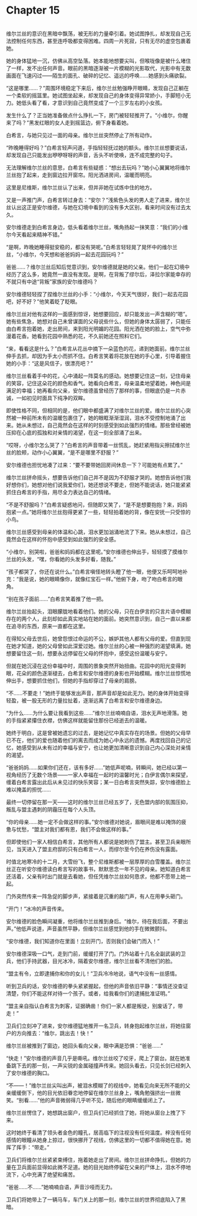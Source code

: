 # Chapter 15

<br>
维尔兰丝的意识在黑暗中飘荡，被无形的力量牵引着。她试图挣扎，却发现自己无法控制任何东西，甚至连呼吸都变得困难。四周一片死寂，只有无尽的虚空包裹着她。

她的身体猛地一沉，仿佛从高空坠落。她本能地想要尖叫，但喉咙像是被什么堵住了一样，发不出任何声音。眼前的黑暗逐渐被一片模糊的光影取代，光影中有无数画面在飞速闪过——陌生的面孔、破碎的记忆、遥远的呼唤……她感到头痛欲裂。

“这是哪里……？”周围环境稳定下来后，维尔兰丝勉强睁开眼睛，发现自己正躺在一个柔软的摇篮里。她试图坐起来，却发现自己的身体变得异常娇小，手脚短小无力。她低头看了看，才意识到自己竟然变成了一个三岁左右的小女孩。

发生什么了？正当她准备做点什么挣扎一下，房门被轻轻推开了。“小维尔，你醒来了吗？”黑发红眼的女人走到摇篮边，俯下身看着她。

白希言，与她只见过一面的母亲。维尔兰丝突然停止了所有动作。

“昨晚睡得好吗？”白希言轻声问道，手指轻轻抚过她的额头。维尔兰丝想要说话，却发现自己只能发出咿咿呀呀的声音，舌头不听使唤，连不成完整的句子。

无法理解维尔兰丝的意思，白希言有些疑惑：“想出去玩吗？”她小心翼翼地将维尔兰丝抱了起来，走到窗边拉开窗帘。阳光洒进房间，温暖而明亮。

这里是尼维斯，维尔兰丝认了出来，但并非她在试炼中住的地方。

又是一声推门声，白希言转过身去：“安尔？”浅紫色头发的男人走了进来，维尔兰丝认出这正是安尔维德，与她在幻境中看到的没有多大区别，看来时间没有过去太久。

安尔维德走到白希言身边，低头看着维尔兰丝，嘴角扬起一抹笑意：“我们的小维尔今天看起来精神不错。”

“是啊，昨晚她睡得挺安稳的，都没有哭呢。”白希言轻轻晃了晃怀中的维尔兰丝，“小维尔，今天想和爸爸妈妈一起去花园玩吗？”

爸爸……？维尔兰丝后知后觉意识到，安尔维德就是她的父亲。他们一起在幻境中经历了这么多，她竟然一直没有发现。是啊，在背叛了缪尔后，泽拉尔家能幸存的不就只有中途“背叛”家族的安尔维德吗？

安尔维德轻轻捏了捏维尔兰丝的小手：“小维尔，今天天气很好，我们一起去花园吧，好不好？”他笑着眨了眨眼。

维尔兰丝对他有这样的一面感到惊讶，她想要回应，却只能发出一声含糊的“嗯”。她有些焦急，她想对自己未曾谋面的父母说些什么，但她的身体太孱弱了，只能任由白希言抱着她，走出房间，来到阳光明媚的花园。阳光洒在她的脸上，空气中弥漫着花香。她看到花园中熟悉的花，不久前她还在照料它们。

“来，看看这是什么？”白希言从花丛中摘下一朵蓝色的花，递到她面前。维尔兰丝伸手去抓，却因为手太小而抓不住。白希言笑着将花放在她的手心里，引导着握住她的小手：“这是风信子，很漂亮吧？”

维尔兰丝看着手中的花，心中涌起一阵莫名的感动。她想要记住这一刻，记住母亲的笑容，记住这朵花的颜色和香气。她看向白希言，母亲温柔地望着她，神色间是满足的幸福；她再看向父亲，安尔维德虽曾经历了那样的事，但眼底仍是一片赤诚，一如初见时面具下纯净的双眸。

即使性格不同，但相同的是，他们眼中都盛满了对维尔兰丝的爱。维尔兰丝的心突然被一种前所未有的温暖包裹住了，她的眼眶渐渐湿润，泪水不受控制地涌了出来。她从未想过，自己竟然会在这样的时刻感受到如此强烈的情绪。那些曾经被她压抑在心底的孤独和对亲情的渴望，在这一刻全部涌了出来。

“哎呀，小维尔怎么哭了？”白希言的声音带着一丝慌乱，她赶紧用指尖擦拭维尔兰丝的脸颊，动作小心翼翼，“是不是哪里不舒服？”

安尔维德也担忧地凑了过来：“要不要带她回房间休息一下？可能她有点累了。”

维尔兰丝拼命摇头，想要告诉他们自己并不是因为不舒服才哭的。她想告诉他们我好想你们，她想对他们说我爱你们，她还想说不要走，但她不能说话，她只能紧紧抓住白希言的手指，用尽全力表达自己的情绪。

“不是不舒服吗？”白希言疑惑地问，但随即又笑了，“是不是想要抱抱？来，妈妈抱紧一点。”她将维尔兰丝抱得更紧了一些，轻轻拍着她的背，像在安抚一只受惊的小鸟。

维尔兰丝感受到母亲的体温和心跳，泪水更加汹涌地流了下来。她从未想过，自己竟然会在这样的怀抱中感受到如此强烈的安全感。

“小维尔，别哭啦，爸爸和妈妈都在这里呢。”安尔维德也伸出手，轻轻摸了摸维尔兰丝的头发，“嘿，你看她的头发多好看，随我。”

“孩子都哭了，你还在说什么。”白希言嗔怪地转头瞪了他一眼，他便又乐呵呵地补充：“我是说，她的眼睛像你，就像红宝石一样。”他俯下身，吻了吻白希言的眼角。

“别在孩子面前……”白希言笑着推了他一把。

维尔兰丝抬起头，泪眼朦胧地看着他们。她的父母，只在白伊言的只言片语中模糊存在的两个人，此刻却如此真实地站在她的面前。她突然意识到，自己一直以来都在追寻的东西，原来一直都在这里。

在得知父母去世后，她曾怨恨过命运的不公，嫉妒其他人都有父母的爱。但直到现在她才知道，她的父母曾如此深爱过她。维尔兰丝的心被一种强烈的渴望填满，她想要留住这一刻，想要永远停留在父母的怀抱中，感受这份温暖与安宁。

但就在她沉浸在这份幸福中时，周围的景象突然开始扭曲。花园中的阳光变得刺眼，花朵的颜色逐渐褪去，白希言和安尔维德的身影也开始模糊。维尔兰丝惊慌地伸出手，想要抓住他们，但她的手指却穿过了母亲的肩膀。

“不……不要走！”她终于能够发出声音，那声音却是如此无力。她的身体开始变得轻盈，被一股无形的力量拉扯着，逐渐远离了白希言和安尔维德身边。

“为什么……为什么要让我看到这些……”维尔兰丝喃喃自语，泪水无声地滑落。她的手指紧紧攥住衣襟，仿佛这样就能留住那份已经逝去的温暖。

她终于明白，这是曾被她遗忘的过去，是她记忆中真实存在的场景。但她的父母早已不在，他们的爱也随着他们的离去而成为她心中永远的遗憾。再度找回自己的记忆，她感受到从未有过的幸福与安宁，也让她更加清晰意识到自己内心深处对亲情的渴望。

“爸爸妈妈……如果你们还在，该有多好……”她低声呢喃，转瞬间，她已经以第一视角经历了无数个场景——一家人幸福在一起时的温馨时光；白伊言偶尔来探望，缠着白希言露出此后从未见过的快乐笑容；某一日白希言突然失踪，安尔维德脸上难以掩盖的担忧……

最终一切停留在那一天——这时的维尔兰丝已经五岁了，无色盟内部的氛围压抑，叛乱与盟主遇刺的阴霾压在每个人头顶。

“你的母亲……她一定不会做这样的事。”安尔维德对她说，眉眼间是难以掩饰的疲惫与忧愁，“盟主对我们都有恩，我们不会做这样的事。”

但即使他们一家人相信白希言，其他所有人都说是她刺伤了盟主。甚至卫兵亲眼所见，当天进入了盟主府邸的只有白希言一人，而缪尔至今仍在养伤没有露面。

时值北地寒冷的十二月，大雪纷飞，整个尼维斯都被一层厚厚的白雪覆盖。维尔兰丝正在听安尔维德读白希言写的故事书，默默思念一年不见的母亲。她知道白希言还活着，父亲有时出门就是去看她，但任凭维尔兰丝如何恳求，他都不愿带上她一起。

门外突然传来一阵急促的脚步声，紧接着是沉重的敲门声，有人在用拳头砸门。

“开门！”冰冷的声音传来。

安尔维德的脸色瞬间凝重，他将维尔兰丝推到身后。“维尔，待在我后面，不要出声。”他低声说道，声音虽然平静，但维尔兰丝感觉到他的手在微微颤抖。

“安尔维德，我们知道你在里面！立刻开门，否则我们会破门而入！”

安尔维德深吸一口气，走到门前，缓缓打开了门。门外站着十几名全副武装的卫兵，他们手持武器，目光冰冷，隔着安尔维德，维尔兰丝看不清他们的脸。

“盟主有令，立即逮捕你和你的女儿！”卫兵冷冷地说，语气中没有一丝感情。

听到卫兵的话，安尔维德的拳头紧紧握起，但他的声音依旧平静：“事情还没查证清楚，你们不能这样对待一个孩子。或者，给我看你们的逮捕批准证明。”

“盟主亲自指认白希言为刺客，证据确凿！你们一家人都是叛徒，别废话了，带走！”

卫兵们立刻冲了进来，安尔维德猛地推开一名卫兵，转身抱起维尔兰丝，将她往窗户的方向推去：“维尔，跳出去！快！”

维尔兰丝被推到了窗边，她回头看向父亲，眼中满是恐惧：“爸爸……”

“快走！”安尔维德的声音几乎是嘶吼。维尔兰丝咬了咬牙，爬上了窗台。就在她准备跳下去的那一刻，一声尖锐的金属碰撞声传来。她回头看去，只见长剑已经刺入了安尔维德的胸口。

“不——！”维尔兰丝尖叫出声，被泪水模糊了的视线中，她看见向来无所不能的父亲缓缓倒下，他的目光依旧眷恋地停留在维尔兰丝身上，嘴角勉强挤出一丝微笑。“别看……”他的声音微弱得几乎听不见，随后他的眼睛缓缓闭上了。

维尔兰丝愣住了，她想跳出窗户，但卫兵们已经抓住了她，将她从窗台上拽了下来。

这时她终于看清了领头者金色的瞳孔，居高临下的注视没有任何温度。梓没有任何感情的眼瞳从她身上掠过，很快挪开了视线，仿佛这里的一切都不值得她在意。她挥了挥手：“带走。”

卫兵们将维尔兰丝紧紧束缚住，拖着她走出了房间。维尔兰丝拼命挣扎，但她的力量在卫兵面前显得如此微不足道。她的目光始终停留在父亲的尸体上，泪水不停地流下，心中充满了绝望和痛苦。

“爸爸……不……”她喃喃自语，声音沙哑而无力。

卫兵们将她带上了一辆马车，车门关上的那一刻，维尔兰丝的世界彻底陷入了黑暗。
